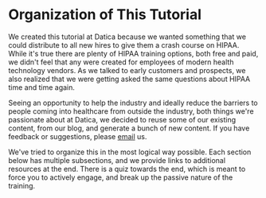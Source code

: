 # Organization of This Tutorial

We created this tutorial at Datica because we wanted something that we could distribute to all new hires to give them a crash course on HIPAA. While it's true there are plenty of HIPAA training options, both free and paid, we didn't feel that any were created for employees of modern health technology vendors. As we talked to early customers and prospects, we also realized that we were getting asked the same questions about HIPAA time and time again.

Seeing an opportunity to help the industry and ideally reduce the barriers to people coming into healthcare from outside the industry, both things we're passionate about at Datica, we decided to reuse some of our existing content, from our blog, and generate a bunch of new content. If you have feedback or suggestions, please [email](mailto:training@datica.com) us.

We've tried to organize this in the most logical way possible. Each section below has multiple subsections, and we provide links to additional resources at the end. There is a quiz towards the end, which is meant to force you to actively engage, and break up the passive nature of the training.
